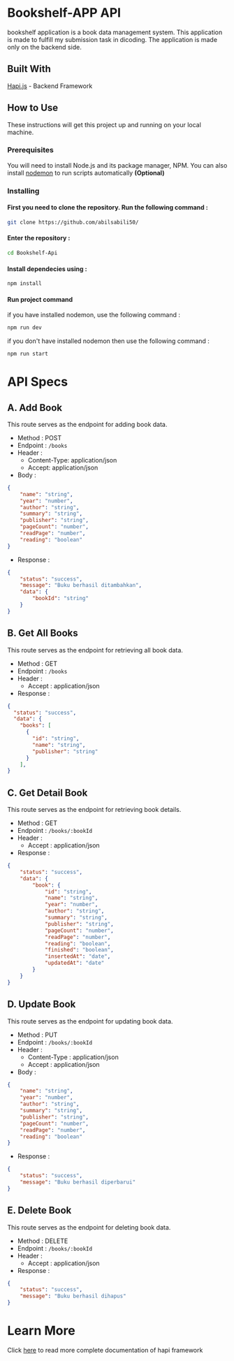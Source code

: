 # Bookshelf-APP API

bookshelf application is a book data management system. This application is made to fulfill my submission task in dicoding. The application is made only on the backend side.

## Built With

[Hapi.js](https://hapi.dev/) - Backend Framework

## How to Use

These instructions will get this project up and running on your local machine.

### Prerequisites

You will need to install Node.js and its package manager, NPM. You can also install [nodemon](https://nodemon.io/) to run scripts automatically **(Optional)**

### Installing

#### First you need to clone the repository. Run the following command :

```bash
git clone https://github.com/abilsabili50/
```

#### Enter the repository :

```bash
cd Bookshelf-Api
```

#### Install dependecies using :

```bash
npm install
```

#### Run project command

if you have installed nodemon, use the following command :

```bash
npm run dev
```

if you don't have installed nodemon then use the following command :

```bash
npm run start
```

# API Specs

## **A. Add Book**

This route serves as the endpoint for adding book data.

- Method : POST
- Endpoint : `/books`
- Header :
  - Content-Type: application/json
  - Accept: application/json
- Body :

```json
{
	"name": "string",
	"year": "number",
	"author": "string",
	"summary": "string",
	"publisher": "string",
	"pageCount": "number",
	"readPage": "number",
	"reading": "boolean"
}
```

- Response :

```json
{
	"status": "success",
	"message": "Buku berhasil ditambahkan",
	"data": {
		"bookId": "string"
	}
}
```

## **B. Get All Books**

This route serves as the endpoint for retrieving all book data.

- Method : GET
- Endpoint : `/books`
- Header :
  - Accept : application/json
- Response :

```json
{
  "status": "success",
  "data": {
    "books": [
      {
        "id": "string",
        "name": "string",
        "publisher": "string"
      }
    ],
}
```

## **C. Get Detail Book**

This route serves as the endpoint for retrieving book details.

- Method : GET
- Endpoint : `/books/:bookId`
- Header :
  - Accept : application/json
- Response :

```json
{
	"status": "success",
	"data": {
		"book": {
			"id": "string",
			"name": "string",
			"year": "number",
			"author": "string",
			"summary": "string",
			"publisher": "string",
			"pageCount": "number",
			"readPage": "number",
			"reading": "boolean",
			"finished": "boolean",
			"insertedAt": "date",
			"updatedAt": "date"
		}
	}
}
```

## **D. Update Book**

This route serves as the endpoint for updating book data.

- Method : PUT
- Endpoint : `/books/:bookId`
- Header :
  - Content-Type : application/json
  - Accept : application/json
- Body :

```json
{
	"name": "string",
	"year": "number",
	"author": "string",
	"summary": "string",
	"publisher": "string",
	"pageCount": "number",
	"readPage": "number",
	"reading": "boolean"
}
```

- Response :

```json
{
	"status": "success",
	"message": "Buku berhasil diperbarui"
}
```

## **E. Delete Book**

This route serves as the endpoint for deleting book data.

- Method : DELETE
- Endpoint : `/books/:bookId`
- Header :
  - Accept : application/json
- Response :

```json
{
	"status": "success",
	"message": "Buku berhasil dihapus"
}
```

# Learn More

Click [here](https://hapi.dev/tutorials/?lang=en_US) to read more complete documentation of hapi framework
